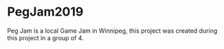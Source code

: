 # PegJam2019
 Peg Jam is a local Game Jam in Winnipeg, this project was created during this project in a group of 4.
